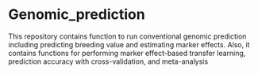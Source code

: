 # Genomic_prediction
This repository contains function to run conventional genomic prediction including predicting breeding value and estimating marker effects. Also, it contains functions for performing marker effect-based transfer learning, prediction accuracy with cross-validation, and meta-analysis
